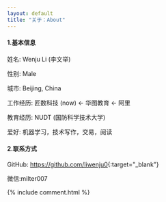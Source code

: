 ```yaml
---
layout: default
title: "关于：About"
---
```


#### 1.基本信息
姓名: Wenju Li (李文举)  

性别: Male  

城市: Beijing, China   

工作经历: 匠数科技 (now) <- 华图教育 <- 阿里  

教育经历: NUDT (国防科学技术大学) 

爱好: 机器学习，技术写作，交易，阅读  

#### 2.联系方式
GitHub: <https://github.com/liwenju0>{:target="_blank"} 

微信:milter007


{% include comment.html %}
